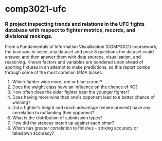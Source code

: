 # comp3021-ufc
### R project inspecting trends and relations in the UFC fights database with respect to fighter metrics, records, and divisional rankings.

From a Fundamentals of Information Visualisation (COMP3021) coursework; the task was to select any dataset and pose 8 questions the dataset could answer, and then answer them with data sources, visualisation, and reasoning. Known factors and variables are pondered upon ahead of sporting fixtures in an attempt to make predictions, so this report combs through some of the most common MMA biases.

1. Which fighter wins more, red or blue corner?
2. Does the weight class have an influence on the chance of KO?
3. How often does the older fighter beat the younger fighter?
4. Does having more wins than one's opponent lead to a better chance of winning?
5. Did a fighter's height and reach advantage (where present) have any correlation to outlanding their opponent?
6. What is the distribution of submission types?
7. How did the stances match up against each other?
8. Which has greater correlation to finishes - striking accuracy or takedown accuracy?
